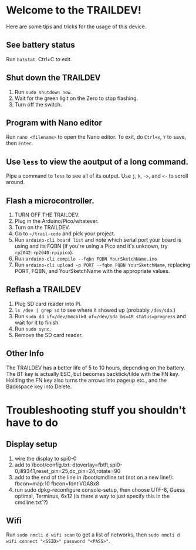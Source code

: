 # Welcome to the TRAILDEV!
Here are some tips and tricks for the usage of this device.
## See battery status
Run `batstat`. Ctrl+C to exit.
## Shut down the TRAILDEV
1. Run `sudo shutdown now`.
2. Wait for the green ligit on the Zero to stop flashing.
3. Turn off the switch.
## Program with Nano editor
Run `nano <filename>` to open the Nano editor.
To exit, do `Ctrl+x`, `Y` to save, then `Enter`.
## Use `less` to view the aoutput of a long command.
Pipe a command to `less` to see all of its output.
Use `j`, `k`, `->`, and `<-` to scroll around.
## Flash a microcontroller.
1. TURN OFF THE TRAILDEV.
2. Plug in the Arduino/Pico/whatever.
3. Turn on the TRAILDEV.
4. Go to `~/trail-code` and pick your project.
5. Run `arduino-cli board list` and note which serial port your board is using and its FQBN (if you're using a Pico and it's unknown, try `rp2042:rp2040:rpipico`).
6. Run `arduino-cli compile --fqbn FQBN YourSketchName.ino`
7. Run `arduino-cli upload -p PORT --fqbn FQBN YourSketchName`, replacing PORT, FQBN, and YourSketchName with the appropriate values.
## Reflash a TRAILDEV
1. Plug SD card reader into Pi.
2. `ls /dev | grep sd` to see where it showed up (probably `/dev/sda`.)
3. Run `sudo dd if=/dev/mmcblk0 of=/dev/sda bs=4M status=progress` and wait for it to finish.
4. Run `sudo sync`.
5. Remove the SD card reader.
## Other Info
The TRAILDEV has a better life of 5 to 10 hours, depending on the battery.
The BT key is actually ESC, but becomes backtick/tilde with the FN key.
Holding the FN key also turns the arrows into pageup etc., 
and the Backspace key into Delete.

# Troubleshooting stuff you shouldn't have to do
## Display setup
1. wire the display to spi0-0
2. add to /boot/config.txt: dtoverlay=fbtft,spi0-0,ili9341,reset_pin=25,dc_pin=24,rotate=90
3. add to the end of the line in /boot/cmdline.txt (not on a new line!): fbcon=map:10 fbcon=font:VGA8x8
4. run sudo dpkg-reconfigure console-setup, then choose UTF-8, Guess optimal, Terminus, 6x12 (is there a way to just specify this in the cmdline.txt`?)
## Wifi
Run `sudo nmcli d wifi scan` to get a list of networks, then `sudo nmcli d wifi connect "<SSID>" password "<PASS>"`.

